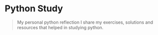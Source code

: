 # Python Study 
> My personal python reflection 
I share my exercises, solutions and resources that helped in studying python. 
